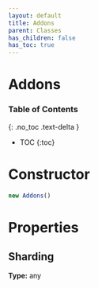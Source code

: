 ```yaml
---
layout: default
title: Addons
parent: Classes
has_children: false
has_toc: true
---
```


# Addons
### Table of Contents
{: .no_toc .text-delta }

- TOC
{:toc}
# Constructor
```js
new Addons()
```

# Properties
## Sharding
**Type:** any

